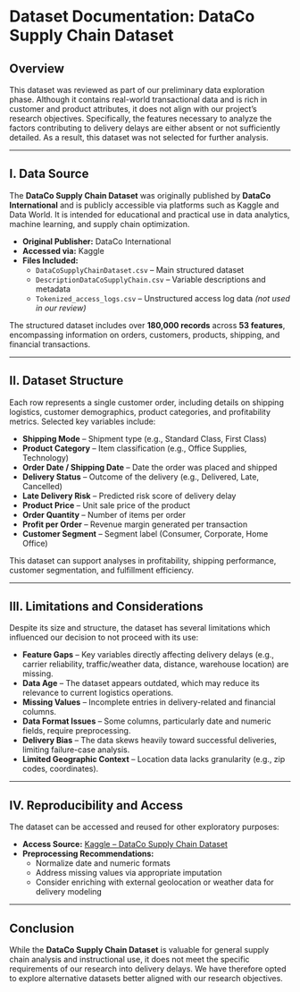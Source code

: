# Dataset Documentation: DataCo Supply Chain Dataset

## Overview

This dataset was reviewed as part of our preliminary data exploration phase.
Although it contains real-world transactional data and is rich in customer and
product attributes, it does not align with our project’s research objectives.
Specifically, the features necessary to analyze the factors contributing to
delivery delays are either absent or not sufficiently detailed. As a result, this
dataset was not selected for further analysis.

---

## I. Data Source

The **DataCo Supply Chain Dataset** was originally published by **DataCo
International** and is publicly accessible via platforms such as Kaggle and Data
World. It is intended for educational and practical use in data analytics,
machine learning, and supply chain optimization.

- **Original Publisher:** DataCo International  
- **Accessed via:** Kaggle  
- **Files Included:**
  - `DataCoSupplyChainDataset.csv` – Main structured dataset
  - `DescriptionDataCoSupplyChain.csv` – Variable descriptions and metadata
  - `Tokenized_access_logs.csv` – Unstructured access log data *(not used in our
    review)*

The structured dataset includes over **180,000 records** across **53 features**,
encompassing information on orders, customers, products, shipping, and financial
transactions.

---

## II. Dataset Structure

Each row represents a single customer order, including details on shipping
logistics, customer demographics, product categories, and profitability metrics.
Selected key variables include:

- **Shipping Mode** – Shipment type (e.g., Standard Class, First Class)
- **Product Category** – Item classification (e.g., Office Supplies, Technology)
- **Order Date / Shipping Date** – Date the order was placed and shipped
- **Delivery Status** – Outcome of the delivery (e.g., Delivered, Late, Cancelled)
- **Late Delivery Risk** – Predicted risk score of delivery delay
- **Product Price** – Unit sale price of the product
- **Order Quantity** – Number of items per order
- **Profit per Order** – Revenue margin generated per transaction
- **Customer Segment** – Segment label (Consumer, Corporate, Home Office)

This dataset can support analyses in profitability, shipping performance,
customer segmentation, and fulfillment efficiency.

---

## III. Limitations and Considerations

Despite its size and structure, the dataset has several limitations which
influenced our decision to not proceed with its use:

- **Feature Gaps** – Key variables directly affecting delivery delays (e.g.,
  carrier reliability, traffic/weather data, distance, warehouse location) are
  missing.
- **Data Age** – The dataset appears outdated, which may reduce its relevance to
  current logistics operations.
- **Missing Values** – Incomplete entries in delivery-related and financial
  columns.
- **Data Format Issues** – Some columns, particularly date and numeric fields,
  require preprocessing.
- **Delivery Bias** – The data skews heavily toward successful deliveries,
  limiting failure-case analysis.
- **Limited Geographic Context** – Location data lacks granularity (e.g., zip
  codes, coordinates).

---

## IV. Reproducibility and Access

The dataset can be accessed and reused for other exploratory purposes:

- **Access Source:** [Kaggle – DataCo Supply Chain
  Dataset](https://www.kaggle.com/datasets)
- **Preprocessing Recommendations:**
  - Normalize date and numeric formats
  - Address missing values via appropriate imputation
  - Consider enriching with external geolocation or weather data for delivery
    modeling

---

## Conclusion

While the **DataCo Supply Chain Dataset** is valuable for general supply chain
analysis and instructional use, it does not meet the specific requirements of our
research into delivery delays. We have therefore opted to explore alternative
datasets better aligned with our research objectives.
